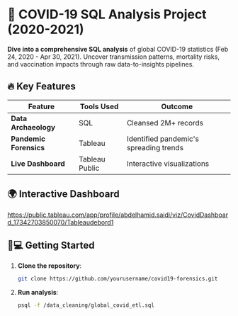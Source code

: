
# 🦠 COVID-19 SQL Analysis Project (2020-2021)

**Dive into a comprehensive SQL analysis** of global COVID-19 statistics (Feb 24, 2020 - Apr 30, 2021). Uncover transmission patterns, mortality risks, and vaccination impacts through raw data-to-insights pipelines.

## 🔥 Key Features
| Feature               | Tools Used       | Outcome                                 |
|-----------------------|------------------|-----------------------------------------|
| **Data Archaeology**  | SQL              | Cleansed 2M+ records                    |
| **Pandemic Forensics**| Tableau          | Identified pandemic's spreading trends  |
| **Live Dashboard**    | Tableau Public   | Interactive visualizations              |



## 🌍 Interactive Dashboard
https://public.tableau.com/app/profile/abdelhamid.saidi/viz/CovidDashboard_17342703850070/Tableaudebord1


## 🧑💻 Getting Started
1. **Clone the repository**:
   ```bash
   git clone https://github.com/yourusername/covid19-forensics.git
   ```
2. **Run analysis**:
   ```bash
   psql -f /data_cleaning/global_covid_etl.sql
   ```


